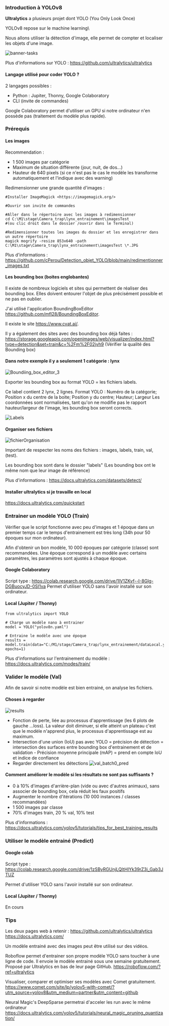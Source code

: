 ### Introduction à YOLOv8

**Ultralytics** a plusieurs projet dont YOLO (You Only Look Once)

YOLOv8 repose sur le machine learning\

Nous allons utiliser la détection d'image, elle permet de compter et localiser les objets d'une image.

![banner-tasks](https://github.com/cPerou/Tuto_YOLO/assets/137327551/889c9dde-a651-4293-ae9a-e6eaef94f6d0)

Plus d'informations sur YOLO :
<https://github.com/ultralytics/ultralytics>

#### Langage utilisé pour coder YOLO ?

2 langages possibles : 
- Python : Jupiter, Thonny, Google Colaboratory
- CLI (invite de commandes)

Google Colaboratory permet d'utiliser un GPU si notre ordinateur n'en possède pas (traitement du modèle plus rapide).

### Prérequis

#### Les images

Recommendation : 
- 1 500 images par catégorie
- Maximum de situation
différente (jour, nuit, de dos...)
- Hauteur de 640 pixels (si ce n'est
pas le cas le modèle les transforme automatiquement et l'indique avec
des warning)

Redimensionner une grande quantité d'images :

```{bash}
#Installer ImageMagick <https://imagemagick.org/>

#Ouvrir son invite de commandes

#Aller dans le répertoire avec les images à redimensionner 
cd C:\M1\stage\Camera_trap\lynx_entrainement\imagesTest
#(ou clic droit dans le dossier /ouvrir dans le Terminal)

#Redimensionner toutes les images du dossier et les enregistrer dans un autre répertoire
magick mogrify -resize 853x640 -path C:\M1\stage\Camera_trap\lynx_entrainement\imagesTest \*.JPG
```

Plus d'informations :
<https://github.com/cPerou/Detection_objet_YOLO/blob/main/redimentionner_images.txt>

#### Les bounding box (boites englobantes)

Il existe de nombreux logiciels et sites qui permettent de réaliser des
bounding box. Elles doivent entourer l'objet de plus précisément
possible et ne pas en oublier.

J'ai utilisé l'application BoundingBoxEditor
<https://github.com/mfl28/BoundingBoxEditor>.

Il existe le site <https://www.cvat.ai/>.

Il y a également des sites avec des bounding box déjà faites :
<https://storage.googleapis.com/openimages/web/visualizer/index.html?type=detection&set=train&c=%2Fm%2F02jvh9>
(Vérifier la qualité des Bounding box)

#### Dans notre exemple il y a seulement 1 catégorie : lynx

![Boundiing_box_editor_3](https://github.com/cPerou/Tuto_YOLO/assets/137327551/c46d792c-7627-4056-bac1-49709a84f4ca)

Exporter les bounding box au format YOLO = les fichiers labels.

Ce label contient 2 lynx, 2 lignes.
Format YOLO : Numéro de la catégorie; Position x du centre de la boite;
Position y du centre; Hauteur; Largeur
Les coordonnées sont normalisées, tant qu'on ne modifie pas le rapport
hauteur/largeur de l'image, les bounding box seront corrects.

![Labels](https://github.com/cPerou/Tuto_YOLO/assets/137327551/e6bbf7c6-0e08-4299-9422-1b3098a8994f)

#### Organiser ses fichiers

![fichierOrganisation](https://github.com/cPerou/Tuto_YOLO/assets/137327551/78898fe1-e5c5-4197-b8a5-ae35d4bc15e6)

Important de respecter les noms des fichiers : images, labels, train,
val, (test).

Les bounding box sont dans le dossier "labels" (Les bounding box ont le
même nom que leur image de référence)

Plus d'informations : <https://docs.ultralytics.com/datasets/detect/>

#### Installer ultralytics si je travaille en local

<https://docs.ultralytics.com/quickstart>

### Entrainer un modèle YOLO (Train)

Vérifier que le script fonctionne avec peu d'images et 1 époque dans un
premier temps car le temps d'entrainement est très long (34h pour 50
époques sur mon ordinateur).

Afin d'obtenir un bon modèle, 10 000 époques par catégorie (classe) sont
recommandées.
Une époque correspond à un modèle avec certains paramètres, les
paramètres sont ajustés à chaque époque.

#### Google Colaboratory

Script type :
<https://colab.research.google.com/drive/1lV1ZKvf--I-8Glg-DGBuocyJD-0SI1va>
Permet d'utiliser YOLO sans l'avoir installé sur son ordinateur.

#### Local (Jupiter / Thonny)

```{bash}
from ultralytics import YOLO

# Charge un modèle nano à entrainer
model = YOLO("yolov8n.yaml")

# Entraine le modèle avec une époque
results = model.train(data="C:/M1/stage/Camera_trap/lynx_entrainement/dataLocal.yaml", epochs=1)  
```

Plus d'informations sur l'entrainement du modèle :
<https://docs.ultralytics.com/modes/train/>

### Valider le modèle (Val)

Afin de savoir si notre modèle est bien entrainé, on analyse les
fichiers.

#### Choses à regarder

![results](https://github.com/cPerou/Tuto_YOLO/assets/137327551/4b1b12d1-7384-4eae-a830-1d1a67ae0403) 
- Fonction de perte, liée au processus d'apprentissage (les 6 plots de
gauche ...loss).
La valeur doit diminuer, si elle atteint un plateau c'est que le modèle
n'apprend plus, le processus d'apprentissage est au maximum.
- Intersection d'une union (IoU) pas avec YOLO = précision de détection
= intersection des surfaces entre bounding box d'entrainement et de
validation - Précision moyenne principale (mAP) = prend en compte IoU et
indice de confiance
- Regarder directement les détections
![val_batch0_pred](https://github.com/cPerou/Tuto_YOLO/assets/137327551/aca582ee-b5bc-47b3-95fb-d2f5719e918f)

#### Comment améliorer le modèle si les résultats ne sont pas suffisants ?

-   0 à 10% d'images d'arrière-plan (vide ou avec d'autres animaux),
    sans associer de bounding box,
    cela réduit les faux positifs
-   Augmenter le nombre d'itérations (10 000 instances / classes
    recommandées)
-   1 500 images par classe
-   70% d'images train, 20 % val, 10% test

Plus d'informations :
<https://docs.ultralytics.com/yolov5/tutorials/tips_for_best_training_results>

### Utiliser le modèle entrainé (Predict)

#### Google colab

Script type :
<https://colab.research.google.com/drive/1zSByRGUnjLQltHIYk39rZ3i_Gab3JTUZ>

Permet d'utiliser YOLO sans l'avoir installé sur son ordinateur.

#### Local (Jupiter / Thonny)

En cours

### Tips

Les deux pages web à retenir :
<https://github.com/ultralytics/ultralytics>
<https://docs.ultralytics.com/>

Un modèle entrainé avec des images peut être utilisé sur des vidéos.

Roboflow permet d'entrainer son propre modèle YOLO sans toucher à une
ligne de code. Il envoie le modèle entrainé sous une semaine
gratuitement. Proposé par Ultralytics en bas de leur page GitHub.
<https://roboflow.com/?ref=ultralytics>

Visualiser, comparer et optimiser ses modèles avec Comet gratuitement.
<https://www.comet.com/site/lp/yolov5-with-comet/?utm_source=yolov8&utm_medium=partner&utm_content=github>

Neural Magic's DeepSparse permetrai d'acceler les run avec le même
ordinateur
<https://docs.ultralytics.com/yolov5/tutorials/neural_magic_pruning_quantization/>
